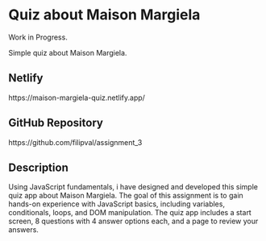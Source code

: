 <h1>Quiz about Maison Margiela</h1>
<p>Work in Progress.</p>
<p>Simple quiz about Maison Margiela.</p>
<h2>Netlify</h2>
https://maison-margiela-quiz.netlify.app/
<h2>GitHub Repository</h2>
https://github.com/filipval/assignment_3
<h2>Description</h2>
<p>Using JavaScript fundamentals, i have designed and developed this simple quiz app about Maison Margiela. The goal of this assignment is to gain hands-on experience with JavaScript basics, including variables, conditionals, loops, and DOM manipulation. The quiz app includes a start screen, 8 questions with 4 answer options each, and a page to review your answers.</p>

